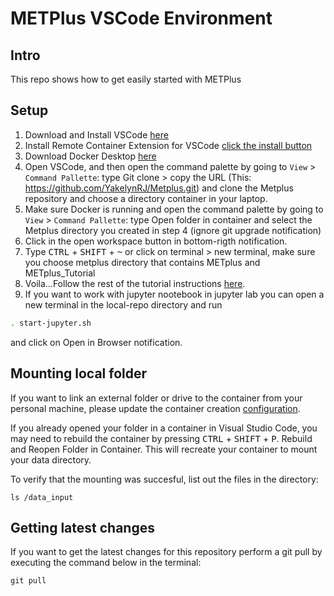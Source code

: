 # METPlus VSCode Environment
## Intro
This repo shows how to get easily started with METPlus

## Setup
1. Download and Install VSCode [here](https://code.visualstudio.com/download)
2. Install Remote Container Extension for VSCode [click the install button](https://marketplace.visualstudio.com/items?itemName=ms-vscode-remote.remote-containers)
3. Download Docker Desktop [here](https://docs.docker.com/engine/install/)
4. Open VSCode, and then open the command palette by going to `View` > `Command Pallette`: type Git clone > copy the URL (This: https://github.com/YakelynRJ/Metplus.git) and clone the Metplus repository and choose a directory container in your laptop.
5. Make sure Docker is running and open the command palette by going to `View` > `Command Pallette`: type Open folder in container and select the Metplus directory you created in step 4 (ignore git upgrade notification)
6. Click in the open workspace button in bottom-rigth notification.
7. Type <kbd>CTRL</kbd> + <kbd>SHIFT</kbd> + <kbd>~</kbd> or click on terminal > new terminal, make sure you choose metplus directory that contains METplus and METplus_Tutorial
9. Voila...Follow the rest of the tutorial instructions [here](https://dtcenter.org/metplus-practical-session-guide-version-3-0/session-1-metplus-setupgrid-grid/metplus-setup/metplus-user-configuration-settings).
10. If you want to work with jupyter nootebook in jupyter lab you can open a new terminal  in the local-repo directory and run 
```bash
. start-jupyter.sh
```
and click on Open in Browser notification. 

## Mounting local folder
If you want to link an external folder or drive to the container from your personal machine, please update the container creation [configuration](/.devcontainer/docker-compose.yml). 

If you already opened your folder in a container in Visual Studio Code, you may need to rebuild the container by pressing <kbd>CTRL</kbd> + <kbd>SHIFT</kbd> + <kbd>P</kbd>.
Rebuild and Reopen Folder in Container. This will recreate your container to mount your data directory. 

To verify that the mounting was succesful, list out the files in the directory:
```shell
ls /data_input
```
## Getting latest changes
If you want to get the latest changes for this repository perform a git pull by executing the command below in the terminal:
```
git pull
```

